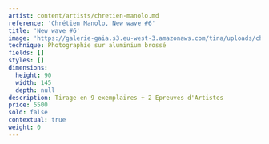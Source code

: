 ```yaml
---
artist: content/artists/chretien-manolo.md
reference: 'Chrétien Manolo, New wave #6'
title: 'New wave #6'
image: 'https://galerie-gaia.s3.eu-west-3.amazonaws.com/tina/uploads/chretien-manolo/NEW-WAVE#6.jpeg'
technique: Photographie sur aluminium brossé
fields: []
styles: []
dimensions:
  height: 90
  width: 145
  depth: null
description: Tirage en 9 exemplaires + 2 Epreuves d'Artistes
price: 5500
sold: false
contextual: true
weight: 0
---
```


